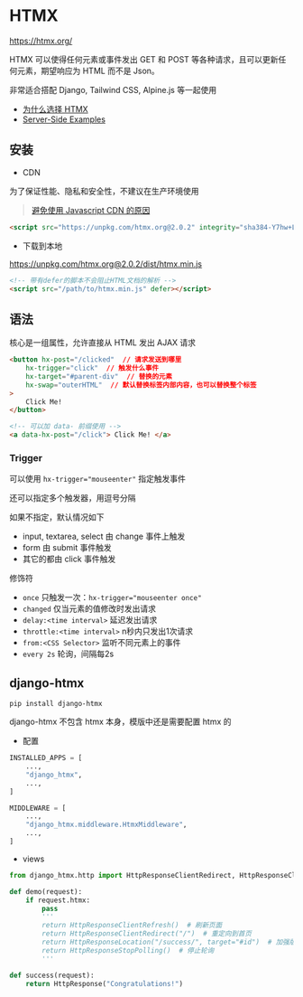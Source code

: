 # HTMX

<https://htmx.org/>

HTMX 可以使得任何元素或事件发出 GET 和 POST 等各种请求，且可以更新任何元素，期望响应为 HTML 而不是 Json。

非常适合搭配 Django, Tailwind CSS, Alpine.js 等一起使用

- [为什么选择 HTMX](https://jimvvv.dev/posts/why-do-i-choose-htmx/)
- [Server-Side Examples](https://htmx.org/server-examples/)

## 安装

- CDN

为了保证性能、隐私和安全性，不建议在生产环境使用

> [避免使用 Javascript CDN 的原因](https://blog.wesleyac.com/posts/why-not-javascript-cdn)

```html
<script src="https://unpkg.com/htmx.org@2.0.2" integrity="sha384-Y7hw+L/jvKeWIRRkqWYfPcvVxHzVzn5REgzbawhxAuQGwX1XWe70vji+VSeHOThJ" crossorigin="anonymous"></script>
```

- 下载到本地

<https://unpkg.com/htmx.org@2.0.2/dist/htmx.min.js>

```html
<!-- 带有defer的脚本不会阻止HTML文档的解析 -->
<script src="/path/to/htmx.min.js" defer></script>
```

## 语法

核心是一组属性，允许直接从 HTML 发出 AJAX 请求

```html
<button hx-post="/clicked"  // 请求发送到哪里
    hx-trigger="click"  // 触发什么事件
    hx-target="#parent-div"  // 替换的元素
    hx-swap="outerHTML"  // 默认替换标签内部内容，也可以替换整个标签
>
    Click Me!
</button>

<!-- 可以加 data- 前缀使用 -->
<a data-hx-post="/click"> Click Me! </a>
```

### Trigger

可以使用 `hx-trigger="mouseenter"` 指定触发事件

还可以指定多个触发器，用逗号分隔

如果不指定，默认情况如下

- input, textarea, select 由 change 事件上触发
- form 由 submit 事件触发
- 其它的都由 click 事件触发

修饰符

- `once` 只触发一次：`hx-trigger="mouseenter once"`
- `changed` 仅当元素的值修改时发出请求
- `delay:<time interval>` 延迟发出请求
- `throttle:<time interval>` n秒内只发出1次请求
- `from:<CSS Selector>` 监听不同元素上的事件
- `every 2s` 轮询，间隔每2s

## django-htmx

`pip install django-htmx`

django-htmx 不包含 htmx 本身，模版中还是需要配置 htmx 的

- 配置

```python
INSTALLED_APPS = [
    ...,
    "django_htmx",
    ...,
]

MIDDLEWARE = [
    ...,
    "django_htmx.middleware.HtmxMiddleware",
    ...,
]
```

- views

```python
from django_htmx.http import HttpResponseClientRedirect, HttpResponseClientRefresh

def demo(request):
    if request.htmx:
        pass
        '''
        return HttpResponseClientRefresh()  # 刷新页面
        return HttpResponseClientRedirect("/")  # 重定向到首页
        return HttpResponseLocation("/success/", target="#id")  # 加强版重定向，比如可以重定向到某个请求，但是保持导航、侧边栏等不变
        return HttpResponseStopPolling()  # 停止轮询
        '''

def success(request):
    return HttpResponse("Congratulations!")
```
